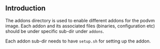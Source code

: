 ## Introduction

The addons directory is used to enable different addons for the podvm image.
Each addon and its associated files (binaries, configuration etc) should be under
specific sub-dir under `addons`. 

Each addon sub-dir needs to have `setup.sh` for setting up the addon.
